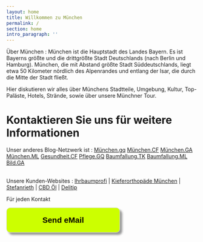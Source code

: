 ```yaml
---
layout: home
title: Willkommen zu München
permalink: /
section: home
intro_paragraph: ''
---
```

Über München : München ist die Hauptstadt des Landes Bayern. Es ist Bayerns größte und die drittgrößte Stadt Deutschlands (nach Berlin und Hamburg). München, die mit Abstand größte Stadt Süddeutschlands, liegt etwa 50 Kilometer nördlich des Alpenrandes und entlang der Isar, die durch die Mitte der Stadt fließt.

Hier diskutieren wir alles über Münchens Stadtteile, Umgebung, Kultur, Top-Paläste, Hotels, Strände, sowie über unsere Münchner Tour.

# Kontaktieren Sie uns für weitere Informationen

<p>Unser anderes Blog-Netzwerk ist : <a href="https://munchen.gq/">München.gq</a>  <a href="https://munchen.cf">München.CF</a>  <a href="https://munchen.ga">München.GA</a>  
<a href="https://munchen.ml">München.ML</a>   <a href="https://gesundheit.cf">Gesundheit.CF</a>  <a href="https://pflege.gq">Pflege.GQ</a>  
<a href="https://baumfallung.tk">Baumfallung.TK</a>  <a href="https://baumfallung.ml">Baumfallung.ML</a>  <a href="https://bild.ga">Bild.GA</a>
 </p>

<br>
Unsere Kunden-Websites :  <a href="https://ihrbaumprofi.de">Ihrbaumprofi</a> | <a href="https://kieferorthopaede-fuenfhoefe.de">Kieferorthopäde München</a> | <a href="https://www.stefanrieth.com">Stefanrieth</a> |
<a href="https://mittelzumleben.bz/nahrungsergaenzungsmittel/911/cbd-oel-5-vegan-10ml">CBD Öl</a> | <a href="https://delitip.com">Delitip</a>

Für jeden Kontakt                                                                                                      

 <input style="width: 300px; padding: 20px; box-shaddow: 6px 6px 5px; #999999; -webkit-box-shadow: 6px 6px 5px #999999; -moz-box-shadow: 6px 6px 5px #999999; font-weight: bold; background: #CCFF00; color: #000000; cursor: pointer; border-radius: 10px; border: 1px solid #D9D9D9; font-size: 150%;" type="button" value="Send eMail" onclick="window.location.href='mailto:paradiesworld@gmail.com'"/>
